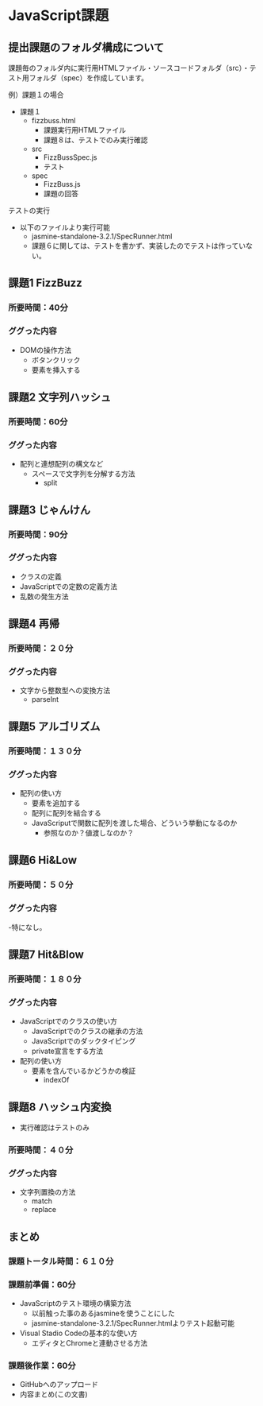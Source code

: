 # JavaScript課題
## 提出課題のフォルダ構成について
課題毎のフォルダ内に実行用HTMLファイル・ソースコードフォルダ（src）・テスト用フォルダ（spec）を作成しています。

例）課題１の場合

- 課題１
  - fizzbuss.html
    - 課題実行用HTMLファイル
    - 課題８は、テストでのみ実行確認
  - src
    - FizzBussSpec.js
    - テスト
  - spec
    - FizzBuss.js
    - 課題の回答

テストの実行
- 以下のファイルより実行可能
  - jasmine-standalone-3.2.1/SpecRunner.html
  - 課題６に関しては、テストを書かず、実装したのでテストは作っていない。
  
## 課題1 FizzBuzz
### 所要時間：40分
### ググった内容
- DOMの操作方法
  - ボタンクリック
  - 要素を挿入する

## 課題2 文字列ハッシュ
### 所要時間：60分
### ググった内容
- 配列と連想配列の構文など
  - スペースで文字列を分解する方法
    - split

## 課題3 じゃんけん
### 所要時間：90分
### ググった内容
- クラスの定義
- JavaScriptでの定数の定義方法
- 乱数の発生方法

## 課題4 再帰
### 所要時間：２０分
### ググった内容
- 文字から整数型への変換方法
  - parseInt

## 課題5 アルゴリズム
### 所要時間：１３０分
### ググった内容
- 配列の使い方
  - 要素を追加する
  - 配列に配列を結合する
  - JavaScriputで関数に配列を渡した場合、どういう挙動になるのか
    - 参照なのか？値渡しなのか？
    
## 課題6 Hi&Low
### 所要時間：５０分
### ググった内容
-特になし。

## 課題7 Hit&Blow
### 所要時間：１８０分
### ググった内容
- JavaScriptでのクラスの使い方
  - JavaScriptでのクラスの継承の方法
  - JavaScriptでのダックタイピング
  - private宣言をする方法
- 配列の使い方
  - 要素を含んでいるかどうかの検証
    - indexOf

## 課題8 ハッシュ内変換
- 実行確認はテストのみ
### 所要時間：４０分
### ググった内容
- 文字列置換の方法
  - match
  - replace
  
## まとめ
### 課題トータル時間：６１０分

### 課題前準備：60分
- JavaScriptのテスト環境の構築方法
  - 以前触った事のあるjasmineを使うことにした
  - jasmine-standalone-3.2.1/SpecRunner.htmlよりテスト起動可能
- Visual Stadio Codeの基本的な使い方
  - エディタとChromeと連動させる方法
  
### 課題後作業：60分
- GitHubへのアップロード
- 内容まとめ(この文書)
